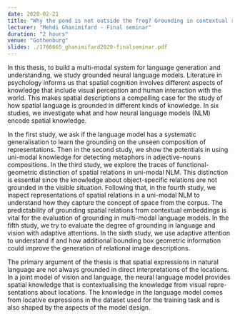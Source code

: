```yaml
---
date: 2020-02-21
title: "Why the pond is not outside the frog? Grounding in contextual representations by neural language models"
lecturer: "Mehdi Ghanimifard - Final seminar"
duration: "2 hours"
venue: "Gothenburg"
slides: ./1766665_ghanimifard2020-finalseminar.pdf
---
```


In this thesis, to build a multi-modal system for language generation and understanding, we study grounded neural language models. Literature in psychology informs us that spatial cognition involves different aspects of knowledge that include visual perception and human interaction with the world. This makes spatial descriptions a compelling case for the study of how spatial language is grounded in different kinds of knowledge. In six studies, we investigate what and how neural language models (NLM) encode spatial knowledge.

In the first study, we ask if the language model has a systematic generalisation to learn the grounding on the unseen composition of representations. Then in the second study, we show the potentials in using uni-modal knowledge for detecting metaphors in adjective-nouns compositions. In the third study, we explore the traces of functional-geometric distinction of spatial relations in uni-modal NLM. This distinction is essential since the knowledge about object-specific relations are not grounded in the visible situation. Following that, in the fourth study, we inspect representations of spatial relations in a uni-modal NLM to understand how they capture the concept of space from the corpus. The predictability of grounding spatial relations from contextual embeddings is vital for the evaluation of grounding in multi-modal language models. In the fifth study, we try to evaluate the degree of grounding in language and vision with adaptive attentions. In the sixth study, we use adaptive attention to understand if and how additional bounding box geometric information could improve the generation of relational image descriptions.

The primary argument of the thesis is that spatial expressions in natural language are not always grounded in direct interpretations of the locations. In a joint model of vision and language, the neural language model provides spatial knowledge that is contextualising the knowledge from visual repre-sentations about locations. The knowledge in the language model comes from locative expressions in the dataset used for the training task and is also shaped by the aspects of the model design.


